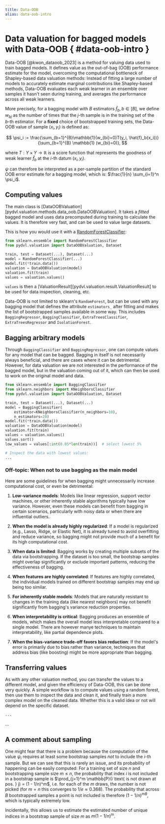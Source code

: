 ```yaml
---
title: Data-OOB
alias: data-oob-intro
---
```


# Data valuation for bagged models with Data-OOB  { #data-oob-intro }

Data-OOB [@kwon_dataoob_2023] is a method for valuing data used to train bagged
models. It defines value as the out-of-bag (OOB) performance estimate for the
model, overcoming the computational bottleneck of Shapley-based data valuation
methods: Instead of fitting a large number of models to accurately estimate
marginal contributions like Shapley-based methods, Data-OOB evaluates each weak
learner in an ensemble over samples it hasn't seen during training, and averages
the performance across all weak learners.

More precisely, for a bagging model with $B$ estimators $\hat{f}_b, b \in [B]$,
we define $w_{bj}$ as the number of times that the $j$-th sample is in the
training set of the $b$-th estimator. For a **fixed** choice of bootstrapped
training sets, the Data-OOB value of sample $(x_i, y_i)$ is defined as:
 
$$ \psi_i := \frac{\sum_{b=1}^{B}\mathbb{1}(w_{bi}=0)T(y_i, 
   \hat{f}_b(x_i))}{\sum_{b=1}^{B} \mathbb{1} (w_{bi}=0)},
$$

where $T: Y \times Y \rightarrow \mathbb{R}$ is a score function that represents
the goodness of weak learner $\hat{f}_b$ at the $i$-th datum $(x_i, y_i)$.

$\psi$ can therefore be interpreted as a per-sample partition of the standard
OOB error estimate for a bagging model, which is: $\frac{1}{n} \sum_{i=1}^n
\psi_i$.

## Computing values

The main class is
[DataOOBValuation][pydvl.valuation.methods.data_oob.DataOOBValuation]. It takes
a *fitted* bagged model and uses data precomputed during training to calculate
the values. It is therefore very fast, and can be used to value large datasets.

This is how you would use it with a 
[RandomForestClassifier](https://scikit-learn.org/stable/modules/generated/sklearn.ensemble.RandomForestClassifier.html):

```python
from sklearn.ensemble import RandomForestClassifier
from pydvl.valuation import DataOOBValuation, Dataset

train, test = Dataset(...), Dataset(...)
model = RandomForestClassifier(...)
model.fit(*train.data())
valuation = DataOOBValuation(model)
valuation.fit(train)
values = valuation.values()
```

`values` is then a [ValuationResult][pydvl.valuation.result.ValuationResult] to
be used for data inspection, cleaning, etc.

Data-OOB is not limited to sklearn's `RandomForest`, but can be used with
any bagging model that defines the attribute `estimators_`  after fitting and
makes the list of bootstrapped samples available in some way. This includes
`BaggingRegressor`, `BaggingClassifier`, `ExtraTreesClassifier`,
`ExtraTreesRegressor` and `IsolationForest`.

## Bagging arbitrary models

Through `BaggingClassifier` and `BaggingRegressor`, one can compute values
for any model that can be bagged. Bagging in itself is not necessarily always
beneficial, and there are cases where it can be detrimental. However, for data
valuation we are not interested in the performance of the bagged model, but in
the valuation coming out of it, which can then be used to work on the original
model and data.

```python
from sklearn.ensemble import BaggingClassifier
from sklearn.neighbors import KNeighborsClassifier
from pydvl.valuation import DataOOBValuation, Dataset

train, test = Dataset(...), Dataset(...)
model = BaggingClassifier(
    estimator=KNeighborsClassifier(n_neighbors=10),
    n_estimators=20)
model.fit(*train.data())
valuation = DataOOBValuation(model)
valuation.fit(train)
values = valuation.values()
values.sort()
low_values = values[:int(0.05*len(train))]  # select lowest 5%

# Inspect the data with lowest values:
...
```

### Off-topic: When not to use bagging as the main model

Here are some guidelines for when bagging might unnecessarily increase
computational cost, or even be detrimental:

1. **Low-variance models**: Models like linear regression, support vector
   machines, or other inherently stable algorithms typically have low variance.
   However, even these models can benefit from bagging in certain scenarios,
   particularly with noisy data or when there are influential outliers.

2. **When the model is already highly regularized**: If a model is regularized
   (e.g., Lasso, Ridge, or Elastic Net), it is already tuned to avoid
   overfitting and reduce variance, so bagging might not provide much of a
   benefit for its high computational cost.

3. **When data is limited**: Bagging works by creating multiple subsets of the
   data via bootstrapping. If the dataset is too small, the bootstrap samples
   might overlap significantly or exclude important patterns, reducing the
   effectiveness of bagging.

4. **When features are highly correlated**: If features are highly correlated,
   the individual models trained on different bootstrap samples may end up being
   too similar.
   
5. **For inherently stable models**: Models that are naturally resistant to
   changes in the training data (like nearest neighbors) may not benefit
   significantly from bagging's variance reduction properties.

6. **When interpretability is critical**: Bagging produces an ensemble of
   models, which makes the overall model less interpretable compared to a single
   model. There are however manye techniques to maintain interpretability, like 
   partial dependence plots.

7. **When the bias-variance trade-off favors bias reduction**: If the model's 
   error is primarily due to bias rather than variance, techniques that address
   bias (like boosting) might be more appropriate than bagging.

## Transferring values

As with any other valuation method, you can transfer the values to a different
model, and given the efficiency of Data-OOB, this can be done very quickly. A
simple workflow is to compute values using a random forest, then use them to
inspect the data and clean it, and finally train a more complex model on the
cleaned data. Whether this is a valid idea or not will depend on the specific
dataset.

```python
...
```
...

## A comment about sampling

One might fear that there is a problem because the computation of the value
$\psi_i$ requires at least some bootstrap samples *not* to include the $i$-th
sample. But we can see that this is rarely an issue, and its probability of
happening can be easily computed: For a training set of size $n$ and
bootstrapping sample size $m \le n$, the probability that index $i$ is not
included in a bootstrap sample is $\prod_{j=1}^m \mathbb{P}(i \text{ is not
drawn at pos. } j) = (1 - 1/n)^m$, i.e. for each of the $m$ draws, the number is
not picked (for $m=n$ this converges to $1/e \approx 0.368$). The probability
that across $B$ bootstrapped samples a point is not included is therefore $(1  -
1/n)^{mB}$, which is typically extremely low.

Incidentally, this allows us to estimate the estimated number of unique indices
in a bootstrap sample of size $m$ as $m(1 - 1/n)^m$.

